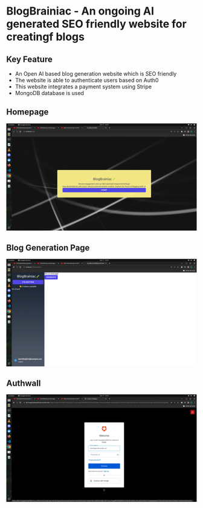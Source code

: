 # BlogBrainiac - An ongoing AI generated SEO friendly website for creatingf blogs

## Key Feature

- An Open AI based blog generation website which is SEO friendly 
- The website is able to authenticate users based on Auth0
- This website integrates a payment system using Stripe 
- MongoDB database is used 

## Homepage

![Alt text](HomePage.png)

## Blog Generation Page

![Alt text](bloggen.png)

## Authwall

![Alt text](Auth.png)

